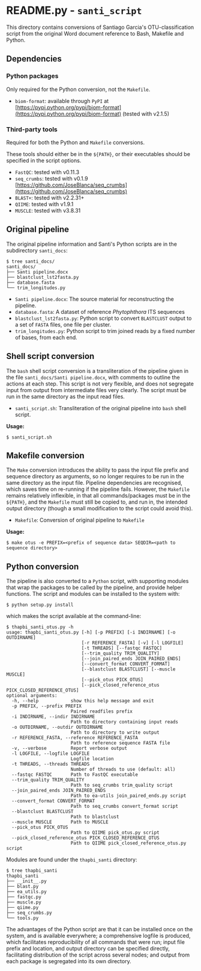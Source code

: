 # README.py  - `santi_script`

This directory contains conversions of Santiago Garcia's OTU-classification script from the original Word document reference to Bash, Makefile and Python.

## Dependencies

### Python packages

Only required for the Python conversion, not the `Makefile`.

* `biom-format`: available through `PyPI` at [https://pypi.python.org/pypi/biom-format](https://pypi.python.org/pypi/biom-format) (tested with v2.1.5)

### Third-party tools

Required for both the Python and `Makefile` conversions.

These tools should either be in the `${PATH}`, or their executables should be specified in the script options.

* `FastQC`: tested with v0.11.3
* `seq_crumbs`: tested with v0.1.9 [https://github.com/JoseBlanca/seq_crumbs](https://github.com/JoseBlanca/seq_crumbs)
* `BLAST+`: tested with v2.2.31+
* `QIIME`: tested with v1.9.1
* `MUSCLE`: tested with v3.8.31

## Original pipeline

The original pipeline information and Santi's Python scripts are in the subdirectory `santi_docs`:

```
$ tree santi_docs/
santi_docs/
├── Santi pipeline.docx
├── blastclust_lst2fasta.py
├── database.fasta
└── trim_longitudes.py
```

* `Santi pipeline.docx`: The source material for reconstructing the pipeline.
* `database.fasta`: A dataset of reference *Phytophthora* ITS sequences
* `blastclust_lst2fasta.py`: Python script to convert `BLASTCLUST` output to a set of `FASTA` files, one file per cluster.
* `trim_longitudes.py`: Python script to trim joined reads by a fixed number of bases, from each end.

## Shell script conversion

The `bash` shell script conversion is a transliteration of the pipeline given in the file `santi_docs/Santi pipeline.docx`, with comments to outline the actions at each step. This script is not very flexible, and does not segregate input from output from intermediate files very clearly. The script must be run in the same directory as the input read files.

* `santi_script.sh`: Transliteration of the original pipeline into `bash` shell script.

**Usage:**

```
$ santi_script.sh
```

## Makefile conversion

The `Make` conversion introduces the ability to pass the input file prefix and sequence directory as arguments, so no longer requires to be run in the same directory as the input file. Pipeline dependencies are recognised, which saves time on re-running if the pipeline fails. However, the `Makefile` remains relatively inflexible, in that all commands/packages must be in the `${PATH}`, and the `Makefile` must still be copied to, and run in, the intended output directory (though a small modification to the script could avoid this).

* `Makefile`: Conversion of original pipeline to `Makefile`

**Usage:**

```
$ make otus -e PREFIX=<prefix of sequence data> SEQDIR=<path to sequence directory>
```

## Python conversion

The pipeline is also converted to a `Python` script, with supporting modules that wrap the packages to be called by the pipeline, and provide helper functions. The script and modules can be installed to the system with:

```
$ python setup.py install
```

which makes the script available at the command-line:

```
$ thapbi_santi_otus.py -h
usage: thapbi_santi_otus.py [-h] [-p PREFIX] [-i INDIRNAME] [-o OUTDIRNAME]
                            [-r REFERENCE_FASTA] [-v] [-l LOGFILE]
                            [-t THREADS] [--fastqc FASTQC]
                            [--trim_quality TRIM_QUALITY]
                            [--join_paired_ends JOIN_PAIRED_ENDS]
                            [--convert_format CONVERT_FORMAT]
                            [--blastclust BLASTCLUST] [--muscle MUSCLE]
                            [--pick_otus PICK_OTUS]
                            [--pick_closed_reference_otus PICK_CLOSED_REFERENCE_OTUS]
optional arguments:
  -h, --help            show this help message and exit
  -p PREFIX, --prefix PREFIX
                        Paired readfiles prefix
  -i INDIRNAME, --indir INDIRNAME
                        Path to directory containing input reads
  -o OUTDIRNAME, --outdir OUTDIRNAME
                        Path to directory to write output
  -r REFERENCE_FASTA, --reference REFERENCE_FASTA
                        Path to reference sequence FASTA file
  -v, --verbose         Report verbose output
  -l LOGFILE, --logfile LOGFILE
                        Logfile location
  -t THREADS, --threads THREADS
                        Number of threads to use (default: all)
  --fastqc FASTQC       Path to FastQC executable
  --trim_quality TRIM_QUALITY
                        Path to seq_crumbs trim_quality script
  --join_paired_ends JOIN_PAIRED_ENDS
                        Path to ea-utils join_paired_ends.py script
  --convert_format CONVERT_FORMAT
                        Path to seq_crumbs convert_format script
  --blastclust BLASTCLUST
                        Path to blastclust
  --muscle MUSCLE       Path to MUSCLE
  --pick_otus PICK_OTUS
                        Path to QIIME pick_otus.py script
  --pick_closed_reference_otus PICK_CLOSED_REFERENCE_OTUS
                        Path to QIIME pick_closed_reference_otus.py script
```

Modules are found under the `thapbi_santi` directory:

```
$ tree thapbi_santi
thapbi_santi
├── __init__.py
├── blast.py
├── ea_utils.py
├── fastqc.py
├── muscle.py
├── qiime.py
├── seq_crumbs.py
└── tools.py
```

The advantages of the Python script are that it can be installed once on the system, and is available everywhere; a comprehensive logfile is produced, which facilitates reproducibility of all commands that were run; input file prefix and location, and output directory can be specified directly, facilitating distribution of the script across several nodes; and output from each package is segregated into its own directory.